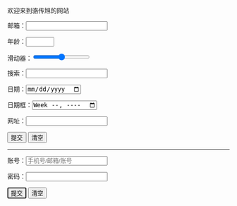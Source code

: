 <html>
	<head>
		<meta charset="utf-8">
		<title>骆传旭的网站</title>
	</head>
	<body>
		<form>
                        欢迎来到骆传旭的网站<br/>  
			<p>
				<!--邮箱-->
				邮箱：<input type="email"/>
			</p>
			<p>
				<!--数字-->
				年龄：<input type="number" max="120" min="0"/>
			</p>
			<p>
				<!--滑动器-->
				滑动器：<input type="range"/>
			</p>
			<p>
				<!--搜索框-->
				搜索：<input type="search"/>
			</p>
			<p>
				<!--日期-->
				日期：<input type="date"/>
			</p>
			<p>
				<!--日期的框-->
				日期框：<input type="week"/>
			</p>
			<p>
				<!--网址-->
				网址：<input type="url"/>
			</p>
			<p>
				<input type="submit" value="提交"/>
				<input type="reset" value="清空"/>
			</p>
		</form>
		<hr />
		<form>
			<p>
				账号：<input type="text" placeholder="手机号/邮箱/账号"/>
			</p>
			<p>
				密码：<input type="password" minlength=4  maxlength=8/>
			</p>
			<p>
				<!--autofocus自动的获得我们的焦点-->
				<input type="submit" value="提交" autofocus/>
				<input type="reset" value="清空"/>
			</p>
		</form>
	</body>
</html>
